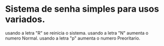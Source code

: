 # Sistema de senha simples para usos variados.

usando a letra "R" se reinicia o sistema.
usando a letra "N"  aumenta o numero Normal.
usando a letra "p" aumenta o numero Preoritario.

